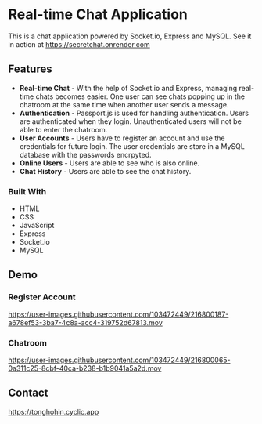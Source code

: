 # Real-time Chat Application

This is a chat application powered by Socket.io, Express and MySQL.
See it in action at https://secretchat.onrender.com

## Features

- **Real-time Chat** - With the help of Socket.io and Express, managing real-time chats becomes easier. One user can see chats popping up in the chatroom at the same time when another user sends a message.
- **Authentication** - Passport.js is used for handling authentication. Users are authenticated when they login. Unauthenticated users will not be able to enter the chatroom.
- **User Accounts** - Users have to register an account and use the credentials for future login. The user credentials are store in a MySQL database with the passwords encrpyted.
- **Online Users** - Users are able to see who is also online.
- **Chat History** - Users are able to see the chat history.

### Built With

- HTML
- CSS
- JavaScript
- Express
- Socket.io
- MySQL

## Demo

### Register Account

https://user-images.githubusercontent.com/103472449/216800187-a678ef53-3ba7-4c8a-acc4-319752d67813.mov


### Chatroom

https://user-images.githubusercontent.com/103472449/216800065-0a311c25-8cbf-40ca-b238-b1b9041a5a2d.mov

## Contact

https://tonghohin.cyclic.app
